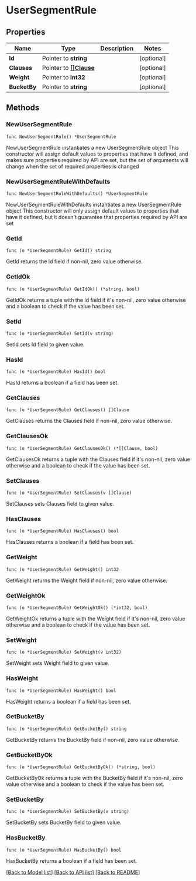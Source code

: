 # UserSegmentRule

## Properties

Name | Type | Description | Notes
------------ | ------------- | ------------- | -------------
**Id** | Pointer to **string** |  | [optional] 
**Clauses** | Pointer to [**[]Clause**](Clause.md) |  | [optional] 
**Weight** | Pointer to **int32** |  | [optional] 
**BucketBy** | Pointer to **string** |  | [optional] 

## Methods

### NewUserSegmentRule

`func NewUserSegmentRule() *UserSegmentRule`

NewUserSegmentRule instantiates a new UserSegmentRule object
This constructor will assign default values to properties that have it defined,
and makes sure properties required by API are set, but the set of arguments
will change when the set of required properties is changed

### NewUserSegmentRuleWithDefaults

`func NewUserSegmentRuleWithDefaults() *UserSegmentRule`

NewUserSegmentRuleWithDefaults instantiates a new UserSegmentRule object
This constructor will only assign default values to properties that have it defined,
but it doesn't guarantee that properties required by API are set

### GetId

`func (o *UserSegmentRule) GetId() string`

GetId returns the Id field if non-nil, zero value otherwise.

### GetIdOk

`func (o *UserSegmentRule) GetIdOk() (*string, bool)`

GetIdOk returns a tuple with the Id field if it's non-nil, zero value otherwise
and a boolean to check if the value has been set.

### SetId

`func (o *UserSegmentRule) SetId(v string)`

SetId sets Id field to given value.

### HasId

`func (o *UserSegmentRule) HasId() bool`

HasId returns a boolean if a field has been set.

### GetClauses

`func (o *UserSegmentRule) GetClauses() []Clause`

GetClauses returns the Clauses field if non-nil, zero value otherwise.

### GetClausesOk

`func (o *UserSegmentRule) GetClausesOk() (*[]Clause, bool)`

GetClausesOk returns a tuple with the Clauses field if it's non-nil, zero value otherwise
and a boolean to check if the value has been set.

### SetClauses

`func (o *UserSegmentRule) SetClauses(v []Clause)`

SetClauses sets Clauses field to given value.

### HasClauses

`func (o *UserSegmentRule) HasClauses() bool`

HasClauses returns a boolean if a field has been set.

### GetWeight

`func (o *UserSegmentRule) GetWeight() int32`

GetWeight returns the Weight field if non-nil, zero value otherwise.

### GetWeightOk

`func (o *UserSegmentRule) GetWeightOk() (*int32, bool)`

GetWeightOk returns a tuple with the Weight field if it's non-nil, zero value otherwise
and a boolean to check if the value has been set.

### SetWeight

`func (o *UserSegmentRule) SetWeight(v int32)`

SetWeight sets Weight field to given value.

### HasWeight

`func (o *UserSegmentRule) HasWeight() bool`

HasWeight returns a boolean if a field has been set.

### GetBucketBy

`func (o *UserSegmentRule) GetBucketBy() string`

GetBucketBy returns the BucketBy field if non-nil, zero value otherwise.

### GetBucketByOk

`func (o *UserSegmentRule) GetBucketByOk() (*string, bool)`

GetBucketByOk returns a tuple with the BucketBy field if it's non-nil, zero value otherwise
and a boolean to check if the value has been set.

### SetBucketBy

`func (o *UserSegmentRule) SetBucketBy(v string)`

SetBucketBy sets BucketBy field to given value.

### HasBucketBy

`func (o *UserSegmentRule) HasBucketBy() bool`

HasBucketBy returns a boolean if a field has been set.


[[Back to Model list]](../README.md#documentation-for-models) [[Back to API list]](../README.md#documentation-for-api-endpoints) [[Back to README]](../README.md)



